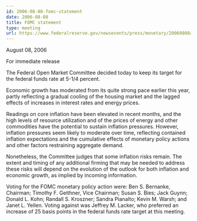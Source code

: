 ```yaml
---
id: 2006-08-08-fomc-statement
date: 2006-08-08
title: FOMC statement
type: meeting
url: https://www.federalreserve.gov/newsevents/press/monetary/20060808a.htm
---
```


August 08, 2006

For immediate release

The Federal Open Market Committee decided today to keep its target for the federal funds rate at 5-1/4 percent.

Economic growth has moderated from its quite strong pace earlier this year, partly reflecting a gradual cooling of the housing market and the lagged effects of increases in interest rates and energy prices.

Readings on core inflation have been elevated in recent months, and the high levels of resource utilization and of the prices of energy and other commodities have the potential to sustain inflation pressures. However, inflation pressures seem likely to moderate over time, reflecting contained inflation expectations and the cumulative effects of monetary policy actions and other factors restraining aggregate demand.

Nonetheless, the Committee judges that some inflation risks remain. The extent and timing of any additional firming that may be needed to address these risks will depend on the evolution of the outlook for both inflation and economic growth, as implied by incoming information.

Voting for the FOMC monetary policy action were: Ben S. Bernanke, Chairman; Timothy F. Geithner, Vice Chairman; Susan S. Bies; Jack Guynn; Donald L. Kohn; Randall S. Kroszner; Sandra Pianalto; Kevin M. Warsh; and Janet L. Yellen. Voting against was Jeffrey M. Lacker, who preferred an increase of 25 basis points in the federal funds rate target at this meeting.